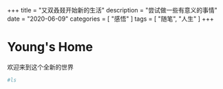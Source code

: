 +++
title = "又双叒叕开始新的生活"
description = "尝试做一些有意义的事情"
date = "2020-06-09"
categories = [ "感悟" ]
tags = [
    "随笔",
    "人生"
]
+++

#  Young's Home

欢迎来到这个全新的世界


```bash
#ls
```